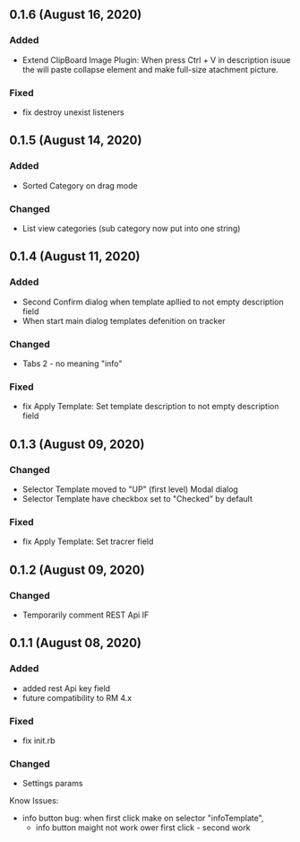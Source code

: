## 0.1.6 (August 16, 2020)

### Added

- Extend ClipBoard Image Plugin:
When press Ctrl + V in description isuue the will paste collapse element and make full-size atachment picture.

### Fixed

- fix destroy unexist listeners


## 0.1.5 (August 14, 2020)

### Added

- Sorted Category on drag mode

### Changed

- List view categories (sub category now put into one string)


## 0.1.4 (August 11, 2020)

### Added

- Second Confirm dialog when template apllied to not empty description field
- When start main dialog templates defenition on tracker 

### Changed

- Tabs 2 - no meaning "info"

### Fixed

- fix Apply Template: Set template description to not empty description field 


## 0.1.3 (August 09, 2020)

### Changed

- Selector Template moved to "UP" (first level) Modal dialog
- Selector Template have checkbox set to "Checked" by default

### Fixed

- fix Apply Template: Set tracrer field

## 0.1.2 (August 09, 2020)

### Changed

- Temporarily сomment REST Api IF

## 0.1.1 (August 08, 2020)

### Added

- added rest Api key field
- future compatibility to RM 4.x

### Fixed

- fix init.rb

### Changed

- Settings params



Know Issues:


- info button bug:
	when first click make on selector "infoTemplate",
	- info button maight not work ower first click - second work
